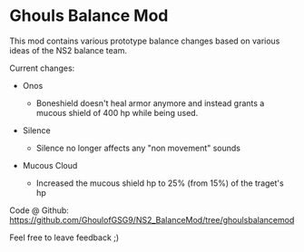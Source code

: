 # Ghouls Balance Mod

This mod contains various prototype balance changes based on various ideas of the NS2 balance team.

Current changes:

- Onos 
    - Boneshield doesn't heal armor anymore and instead grants a mucous shield of 400 hp while being used.

- Silence
    - Silence no longer affects any "non movement" sounds

- Mucous Cloud
    - Increased the mucous shield hp to 25% (from 15%) of the traget's hp

Code @ Github: https://github.com/GhoulofGSG9/NS2_BalanceMod/tree/ghoulsbalancemod

Feel free to leave feedback ;)

